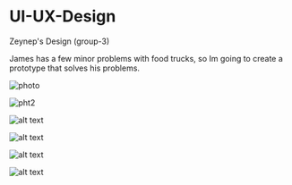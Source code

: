 # UI-UX-Design
Zeynep's Design (group-3)

James has a few minor problems with food trucks, so Im going to create a prototype that solves his problems.


![photo](photos/1.jpeg)

![pht2 ](./photos/2.jpeg)

![alt text](./photos/3.jpeg)

![alt text](./photos/4.jpeg)

![alt text](./photos/5.jpeg)

![alt text](./photos/6.jpeg)